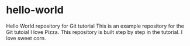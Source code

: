 # hello-world
Hello World repository for Git tutorial
This is an example repository for the Git tutoial 
I love Pizza.
This repository is built step by step in the tutorial.
I love sweet corn.
